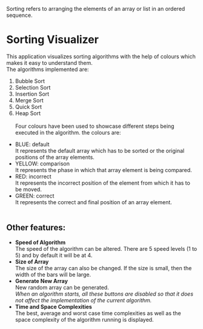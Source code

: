 Sorting refers to arranging the elements of an array or list in an ordered sequence.<br/>
# Sorting Visualizer<br/>
This application visualizes sorting algorithms with the help of colours which makes it easy to understand them. <br/>The algorithms implemented are:
1. Bubble Sort
2. Selection Sort
3. Insertion Sort
4. Merge Sort
5. Quick Sort
6. Heap Sort<br/><br/>
Four colours have been used to showcase different steps being executed in the algorithm. the colours are:
* BLUE: default<br/>It represents the default array which has to be sorted or the original positions of the array elements.
* YELLOW: comparison<br/>It represents the phase in which that array element is being compared.
* RED: incorrect<br/>It represents the incorrect position of the element from which it has to be moved.
* GREEN: correct<br/>It represents the correct and final position of an array element.<br/><br/>
## Other features:
* **Speed of Algorithm**<br/>The speed of the algorithm can be altered. There are 5 speed levels (1 to 5) and by default it will be at 4.
* **Size of Array**<br/>The size of the array can also be changed. If the size is small, then the width of the bars will be large.
* **Generate New Array**<br/>New random array can be generated.<br/>
*When an algorithm starts, all these buttons are disabled so that it does not affect the implementation of the current algorithm.*<br/>
* **Time and Space Complexities**<br/>The best, average and worst case time complexities as well as the space complexity of the algorithm running is displayed.
